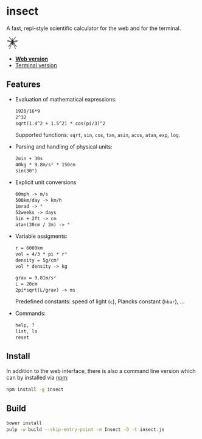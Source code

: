 insect
======

A fast, repl-style scientific calculator for the web and for the terminal.

[![insect](media/insect-32x32.png)](https://shark.fish/insect/)

* [**Web version**](https://shark.fish/insect/)
* [Terminal version](#install)

Features
--------
- Evaluation of mathematical expressions:
  ```
  1920/16*9
  2^32
  sqrt(1.4^2 + 1.5^2) * cos(pi/3)^2
  ```
  Supported functions: `sqrt`, `sin`, `cos`, `tan`, `asin`, `acos`, `atan`, `exp`, `log`.

- Parsing and handling of physical units:
  ```
  2min + 30s
  40kg * 9.8m/s² * 150cm
  sin(30°)
  ```

- Explicit unit conversions
  ```
  60mph -> m/s
  500km/day -> km/h
  1mrad -> °
  52weeks -> days
  5in + 2ft -> cm
  atan(30cm / 2m) -> °
  ```

- Variable assigments:
  ```
  r = 6000km
  vol = 4/3 * pi * r³
  density = 5g/cm³
  vol * density -> kg
  ```
  ```
  grav = 9.81m/s²
  L = 20cm
  2pi*sqrt(L/grav) -> ms
  ```
  Predefined constants: speed of light (`c`), Plancks constant (`hbar`), ...

- Commands:
  ```
  help, ?
  list, ls
  reset
  ```

Install
-------
In addition to the web interface, there is also a command line version which can by installed via [npm](https://www.npmjs.com/package/insect):
```sh
npm install -g insect
```

Build
-----
```sh
bower install
pulp -w build --skip-entry-point -m Insect -O -t insect.js
```
